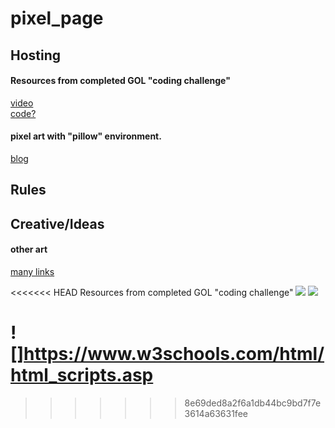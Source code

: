 # pixel_page

## Hosting

#### Resources from completed GOL "coding challenge"   
[video](https://www.youtube.com/watch?v=FWSR_7kZuYg&vl=en)  
[code?](https://github.com/CodingTrain/website/tree/main/CodingChallenges/CC_085_The_Game_of_Life/P5)


#### pixel art with "pillow" environment.    
[blog](https://www.freecodecamp.org/news/how-to-create-generative-art-in-less-than-100-lines-of-code-d37f379859f/)

## Rules


## Creative/Ideas

#### other art
[many links](http://blog.hvidtfeldts.net/index.php/generative-art-links/)


<<<<<<< HEAD
Resources from completed GOL "coding challenge"
![](https://www.youtube.com/watch?v=FWSR_7kZuYg&vl=en)
![](https://github.com/CodingTrain/website/tree/main/CodingChallenges/CC_085_The_Game_of_Life/P5)

![]https://www.w3schools.com/html/html_scripts.asp
=======
>>>>>>> 8e69ded8a2f6a1db44bc9bd7f7e3614a63631fee
